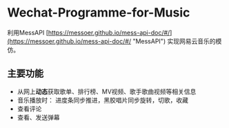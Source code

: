 # Wechat-Programme-for-Music
利用MessAPI [https://messoer.github.io/mess-api-doc/#/](https://messoer.github.io/mess-api-doc/#/ "MessAPI")
实现网易云音乐的模仿。



## 主要功能
- 从网上**动态**获取歌单、排行榜、MV视频、歌手歌曲视频等相关信息
- 音乐播放时： 进度条同步推进，黑胶唱片同步旋转，切歌，收藏
- 查看评论
- 查看、发送弹幕

